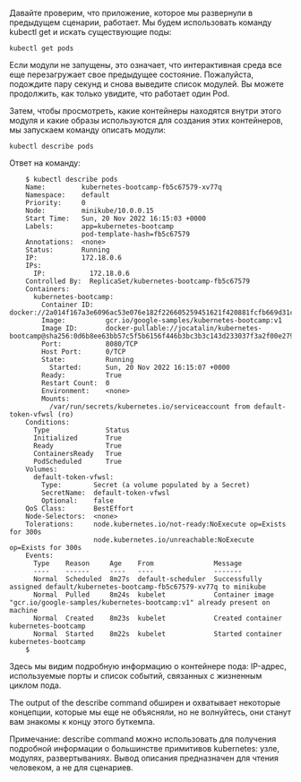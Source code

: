 
Давайте проверим, что приложение, которое мы развернули в предыдущем сценарии, работает. Мы будем использовать команду kubectl get и искать существующие поды:

`kubectl get pods`

Если модули не запущены, это означает, что интерактивная среда все еще перезагружает свое предыдущее состояние. Пожалуйста, подождите пару секунд и снова выведите список модулей. Вы можете продолжить, как только увидите, что работает один Pod.

Затем, чтобы просмотреть, какие контейнеры находятся внутри этого модуля и какие образы используются для создания этих контейнеров, мы запускаем команду описать модули:

`kubectl describe pods`

Ответ на команду:

		$ kubectl describe pods
		Name:         kubernetes-bootcamp-fb5c67579-xv77q
		Namespace:    default
		Priority:     0
		Node:         minikube/10.0.0.15
		Start Time:   Sun, 20 Nov 2022 16:15:03 +0000
		Labels:       app=kubernetes-bootcamp
		              pod-template-hash=fb5c67579
		Annotations:  <none>
		Status:       Running
		IP:           172.18.0.6
		IPs:
		  IP:           172.18.0.6
		Controlled By:  ReplicaSet/kubernetes-bootcamp-fb5c67579
		Containers:
		  kubernetes-bootcamp:
		    Container ID:   docker://2a014f167a3e6096ac53e076e182f226605259451621f420881fcfb669d31c56
		    Image:          gcr.io/google-samples/kubernetes-bootcamp:v1
		    Image ID:       docker-pullable://jocatalin/kubernetes-bootcamp@sha256:0d6b8ee63bb57c5f5b6156f446b3bc3b3c143d233037f3a2f00e279c8fcc64af
		    Port:           8080/TCP
		    Host Port:      0/TCP
		    State:          Running
		      Started:      Sun, 20 Nov 2022 16:15:07 +0000
		    Ready:          True
		    Restart Count:  0
		    Environment:    <none>
		    Mounts:
		      /var/run/secrets/kubernetes.io/serviceaccount from default-token-vfwsl (ro)
		Conditions:
		  Type              Status
		  Initialized       True 
		  Ready             True 
		  ContainersReady   True 
		  PodScheduled      True 
		Volumes:
		  default-token-vfwsl:
		    Type:        Secret (a volume populated by a Secret)
		    SecretName:  default-token-vfwsl
		    Optional:    false
		QoS Class:       BestEffort
		Node-Selectors:  <none>
		Tolerations:     node.kubernetes.io/not-ready:NoExecute op=Exists for 300s
		                 node.kubernetes.io/unreachable:NoExecute op=Exists for 300s
		Events:
		  Type    Reason     Age    From               Message
		  ----    ------     ----   ----               -------
		  Normal  Scheduled  8m27s  default-scheduler  Successfully assigned default/kubernetes-bootcamp-fb5c67579-xv77q to minikube
		  Normal  Pulled     8m24s  kubelet            Container image "gcr.io/google-samples/kubernetes-bootcamp:v1" already present on machine
		  Normal  Created    8m23s  kubelet            Created container kubernetes-bootcamp
		  Normal  Started    8m22s  kubelet            Started container kubernetes-bootcamp
		$ 


Здесь мы видим подробную информацию о контейнере пода: IP-адрес, используемые порты и список событий, связанных с жизненным циклом пода.

The output of the describe command обширен и охватывает некоторые концепции, которые мы еще не объясняли, но не волнуйтесь, они станут вам знакомы к концу этого буткемпа.

Примечание: describe command можно использовать для получения подробной информации о большинстве примитивов kubernetes: узле, модулях, развертываниях. Вывод описания предназначен для чтения человеком, а не для сценариев.


